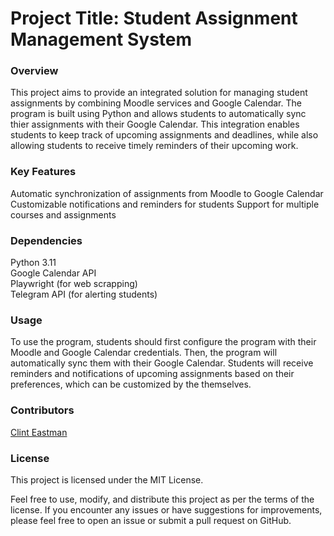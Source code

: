 <h1> Project Title: Student Assignment Management System </h1>
<h3> Overview </h3>
This project aims to provide an integrated solution for managing student assignments by combining Moodle services and Google Calendar. The program is built using Python and allows students to automatically sync thier assignments with their Google Calendar. This integration enables students to keep track of upcoming assignments and deadlines, while also allowing students to receive timely reminders of their upcoming work.

<h3>Key Features</h3>
Automatic synchronization of assignments from Moodle to Google Calendar
Customizable notifications and reminders for students
Support for multiple courses and assignments

<h3> Dependencies </h3>
Python 3.11 </br>
Google Calendar API <br>
Playwright (for web scrapping) </br>
Telegram API (for alerting students)</br>

<h3> Usage </h3>
To use the program, students should first configure the program with their Moodle and Google Calendar credentials. Then, the program will automatically sync them with their Google Calendar. Students will receive reminders and notifications of upcoming assignments based on their preferences, which can be customized by the themselves.

<h3> Contributors </h3>
<a href="https://github.com/ClintEastman01">Clint Eastman</a>

<h3> License </h3>
This project is licensed under the MIT License.

Feel free to use, modify, and distribute this project as per the terms of the license. If you encounter any issues or have suggestions for improvements, please feel free to open an issue or submit a pull request on GitHub.
